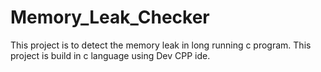 # Memory_Leak_Checker
This project is to detect the memory leak in long running c program. This project is build in c language using Dev CPP ide.
